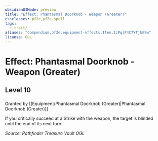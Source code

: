 ```yaml
---
obsidianUIMode: preview
title: "Effect: Phantasmal Doorknob - Weapon (Greater)"
cssclasses: pf2e,pf2e-spell
tags:
  - trait/
aliases: "Compendium.pf2e.equipment-effects.Item.IiPqlP4C7YTjkE9w"
license: OGL
---
```

# Effect: Phantasmal Doorknob - Weapon (Greater)
## Level 10
### 






Granted by [[Equipment/Phantasmal Doorknob (Greater)|Phantasmal Doorknob (Greater)]]

If you critically succeed at a Strike with the weapon, the target is blinded until the end of its next turn.

*Source: Pathfinder Treasure Vault*
*OGL*